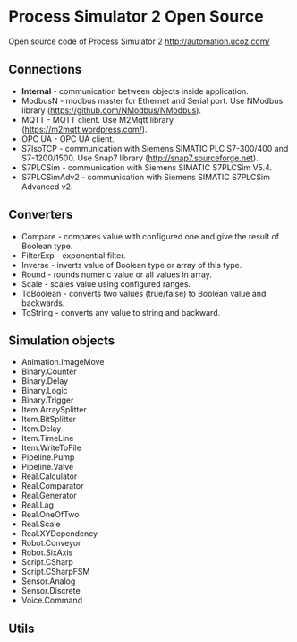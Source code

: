# Process Simulator 2 Open Source

Open source code of Process Simulator 2
http://automation.ucoz.com/

## Connections
* **Internal** - communication between objects inside application.
* ModbusN - modbus master for Ethernet and Serial port. Use NModbus library (https://github.com/NModbus/NModbus).
* MQTT - MQTT client. Use M2Mqtt library (https://m2mqtt.wordpress.com/).
* OPC UA - OPC UA client.
* S7IsoTCP - communication with Siemens SIMATIC PLC S7-300/400 and S7-1200/1500. Use Snap7 library (http://snap7.sourceforge.net).
* S7PLCSim - communication with Siemens SIMATIC S7PLCSim V5.4.
* S7PLCSimAdv2 - communication with Siemens SIMATIC S7PLCSim Advanced v2.

## Converters
* Compare - compares value with configured one and give the result of Boolean type.
* FilterExp - exponential filter.
* Inverse - inverts value of Boolean type or array of this type.
* Round - rounds numeric value or all values in array.
* Scale - scales value using configured ranges.
* ToBoolean - converts two values (true/false) to Boolean value and backwards.
* ToString - converts any value to string and backward.

## Simulation objects
* Animation.ImageMove
* Binary.Counter
* Binary.Delay
* Binary.Logic
* Binary.Trigger
* Item.ArraySplitter
* Item.BitSplitter
* Item.Delay
* Item.TimeLine
* Item.WriteToFile
* Pipeline.Pump
* Pipeline.Valve
* Real.Calculator
* Real.Comparator
* Real.Generator
* Real.Lag
* Real.OneOfTwo
* Real.Scale
* Real.XYDependency
* Robot.Conveyor
* Robot.SixAxis
* Script.CSharp
* Script.CSharpFSM
* Sensor.Analog
* Sensor.Discrete
* Voice.Command

## Utils
